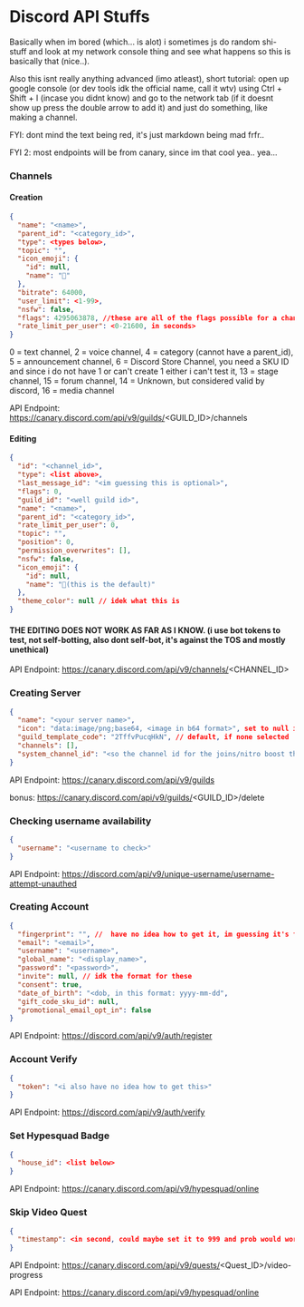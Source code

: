 # Discord API Stuffs

Basically when im bored (which... is alot) i sometimes js do random shi- stuff and look at my network console thing and see what happens so this is basically that (nice..).

Also this isnt really anything advanced (imo atleast), short tutorial: open up google console (or dev tools idk the official name, call it wtv) using Ctrl + Shift + I (incase you didnt know) and go to the network tab (if it doesnt show up press the double arrow to add it) and just do something, like making a channel.

FYI: dont mind the text being red, it's just markdown being mad frfr..

FYI 2: most endpoints will be from canary, since im that cool yea.. yea...

### Channels
#### Creation
```json
{
  "name": "<name>",
  "parent_id": "<category_id>",
  "type": <types below>,
  "topic": "",
  "icon_emoji": {
    "id": null,
    "name": "👋"
  },
  "bitrate": 64000,
  "user_limit": <1-99>,
  "nsfw": false,
  "flags": 4295063878, //these are all of the flags possible for a channel (almost all)
  "rate_limit_per_user": <0-21600, in seconds>
}
```

0 = text channel,
2 = voice channel,
4 = category (cannot have a parent_id),
5 = announcement channel,
6 = Discord Store Channel, you need a SKU ID and since i do not have 1 or can't create 1 either i can't test it, 
13 = stage channel,
15 = forum channel,
14 = Unknown, but considered valid by discord,
16 = media channel

API Endpoint: https://canary.discord.com/api/v9/guilds/<GUILD_ID>/channels

#### Editing
```json
{
  "id": "<channel_id>",
  "type": <list above>,
  "last_message_id": "<im guessing this is optional>",
  "flags": 0,
  "guild_id": "<well guild id>",
  "name": "<name>",
  "parent_id": "<category_id>",
  "rate_limit_per_user": 0,
  "topic": "",
  "position": 0,
  "permission_overwrites": [],
  "nsfw": false,
  "icon_emoji": {
    "id": null,
    "name": "👋(this is the default)"
  },
  "theme_color": null // idek what this is
}
```
#### THE EDITING DOES NOT WORK AS FAR AS I KNOW. (i use bot tokens to test, not self-botting, also dont self-bot, it's against the TOS and mostly unethical)

API Endpoint: https://canary.discord.com/api/v9/channels/<CHANNEL_ID>

### Creating Server
```json
{
  "name": "<your server name>",
  "icon": "data:image/png;base64, <image in b64 format>", set to null if none.
  "guild_template_code": "2TffvPucqHkN", // default, if none selected
  "channels": [],
  "system_channel_id": "<so the channel id for the joins/nitro boost thingy>" // not modifiable, set to null, otherwise might error.
}
```

API Endpoint: https://canary.discord.com/api/v9/guilds

bonus: https://canary.discord.com/api/v9/guilds/<GUILD_ID>/delete

### Checking username availability
```json
{
  "username": "<username to check>"
}
```

API Endpoint: https://discord.com/api/v9/unique-username/username-attempt-unauthed

### Creating Account
```json
{
  "fingerprint": "", //  have no idea how to get it, im guessing it's from the captcha or something idk
  "email": "<email>",
  "username": "<username>",
  "global_name": "<display_name>",
  "password": "<password>",
  "invite": null, // idk the format for these
  "consent": true,
  "date_of_birth": "<dob, in this format: yyyy-mm-dd",
  "gift_code_sku_id": null,
  "promotional_email_opt_in": false
}
```

API Endpoint: https://discord.com/api/v9/auth/register

### Account Verify
```json
{
  "token": "<i also have no idea how to get this>"
}
```

API Endpoint: https://discord.com/api/v9/auth/verify

### Set Hypesquad Badge
```json
{
  "house_id": <list below>
}
```

API Endpoint: https://canary.discord.com/api/v9/hypesquad/online

### Skip Video Quest
```json
{
  "timestamp": <in second, could maybe set it to 999 and prob would work, havent tried>
}
```

API Endpoint: https://canary.discord.com/api/v9/quests/<Quest_ID>/video-progress

API Endpoint: https://canary.discord.com/api/v9/hypesquad/online
